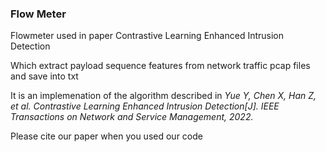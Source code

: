 ### Flow Meter
Flowmeter used in paper Contrastive Learning Enhanced Intrusion Detection

Which extract payload sequence features from network traffic pcap files and save into txt

It is an implemenation of the algorithm described in *Yue Y, Chen X, Han Z, et al. Contrastive Learning Enhanced Intrusion Detection[J]. IEEE Transactions on Network and Service Management, 2022.*

Please cite our paper when you used our code

